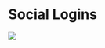 #                Social Logins





![](http://st1.vchensubeswogfpjoq.netdna-cdn.com/wp-content/uploads/2015/01/Social-Login-Page.png)





